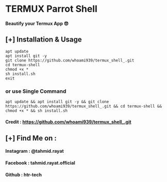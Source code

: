 # TERMUX Parrot Shell 
#### Beautify your Termux App 😎

## [+] Installation & Usage
```
apt update
apt install git -y
git clone https://github.com/whoami939/termux_shell_.git
cd termux-shell
chmod +x *
sh install.sh
exit
```
### or use Single Command
```
apt update && apt install git -y && git clone https://github.com/whoami939/termux_shell_.git && cd termux-shell && chmod +x * && sh install.sh
```

#### Credit : https://github.com/whoami939/termux_shell_.git

    
## [+] Find Me on :
#### Instagram : @tahmid.rayat
#### Facebook : tahmid.rayat.official
#### Github : htr-tech
